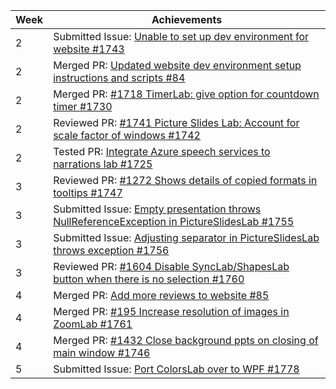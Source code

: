 Week | Achievements
---- | ------------
2 | Submitted Issue: [Unable to set up dev environment for website #1743](https://github.com/PowerPointLabs/PowerPointLabs/issues/1743)
2 | Merged PR: [Updated website dev environment setup instructions and scripts #84](https://github.com/PowerPointLabs/PowerPointLabs-Website/pull/84)
2 | Merged PR: [#1718 TimerLab: give option for countdown timer #1730](https://github.com/PowerPointLabs/PowerPointLabs/pull/1730)
2 | Reviewed PR: [#1741 Picture Slides Lab: Account for scale factor of windows #1742](https://github.com/PowerPointLabs/PowerPointLabs/pull/1742)
2 | Tested PR: [Integrate Azure speech services to narrations lab #1725](https://github.com/PowerPointLabs/PowerPointLabs/pull/1725)
3 | Reviewed PR: [#1272 Shows details of copied formats in tooltips #1747](https://github.com/PowerPointLabs/PowerPointLabs/pull/1747)
3 | Submitted Issue: [Empty presentation throws NullReferenceException in PictureSlidesLab #1755](https://github.com/PowerPointLabs/PowerPointLabs/issues/1755)
3 | Submitted Issue: [Adjusting separator in PictureSlidesLab throws exception #1756](https://github.com/PowerPointLabs/PowerPointLabs/issues/1756)
3 | Reviewed PR: [#1604 Disable SyncLab/ShapesLab button when there is no selection #1760](https://github.com/PowerPointLabs/PowerPointLabs/pull/1742)
4 | Merged PR: [Add more reviews to website #85](https://github.com/PowerPointLabs/PowerPointLabs-Website/pull/85)
4 | Merged PR: [#195 Increase resolution of images in ZoomLab #1761](https://github.com/PowerPointLabs/PowerPointLabs/pull/1761)
4 | Merged PR: [#1432 Close background ppts on closing of main window #1746](https://github.com/PowerPointLabs/PowerPointLabs/pull/1746)
5 | Submitted Issue: [Port ColorsLab over to WPF #1778](https://github.com/PowerPointLabs/PowerPointLabs/issues/1778)